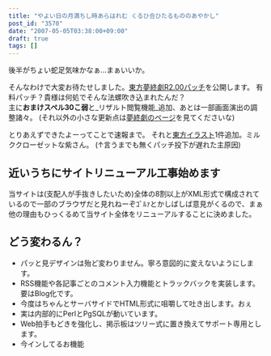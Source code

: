 ```yaml
---
title: "やよい日の月満ちし時あらはれむ くるひ合ひたるもののあやかし"
post_id: "3570"
date: "2007-05-05T03:38:00+09:00"
draft: true
tags: []
---
```



後半がちょい蛇足気味かなぁ…まぁいいか。

そんなわけで大変お待たせしました。[東方夢終劇R2.00パッチ](https://danmaq.com/!/thC/)を公開します。
有料パッチ？貴様は何処でそんな法螺吹き込まれたんだ？  
主に**おまけスペル30こ弱**と_リザルト閲覧機能_追加、あとは一部画面演出の調整諸々。
(それ以外の小さな更新点は[夢終劇のページ](https://danmaq.com/!/thC/)を見てくださいな)

とりあえずできたよーってことで速報まで。 それと[東方イラスト](/3571)1件追加。ミルククローゼットな紫さん。 (↑言うまでも無くパッチ投下が遅れた主原因)

## 近いうちにサイトリニューアル工事始めます

当サイトは(支配人が手抜きしたいため)全体の8割以上がXML形式で構成されているので一部のブラウザだと見れねーぞｺﾞﾙｧとかしばしば意見がくるので、まぁ他の理由もひっくるめて当サイト全体をリニューアルすることに決めました。

## どう変わるん？

* パッと見デザインは殆ど変わりません。寧ろ意図的に変えないようにします。
* RSS機能や各記事ごとのコメント入力機能とトラックバックを実装します。要はBlog化です。
* 今度はちゃんとサーバサイドでHTML形式に咀嚼して吐き出します。おぇ
* 実は内部的にPerlとPgSQLが動いています。
* Web拍手もどきを強化し、掲示板はツリー式に置き換えてサポート専用とします。
* 今インしてるお機能
